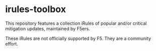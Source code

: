 # irules-toolbox
This repository features a collection iRules of popular and/or critical mitigation updates, maintained by F5ers.  

These iRules are not officially supported by F5.  They are a community effort.
